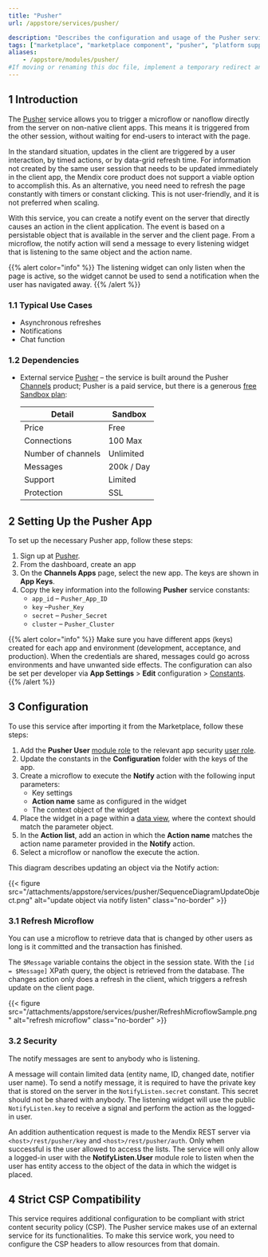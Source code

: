 ```yaml
---
title: "Pusher"
url: /appstore/services/pusher/

description: "Describes the configuration and usage of the Pusher service, which is available in the Mendix Marketplace."
tags: ["marketplace", "marketplace component", "pusher", "platform support"]
aliases:
    - /appstore/modules/pusher/
#If moving or renaming this doc file, implement a temporary redirect and let the respective team know they should update the URL in the product. See Mapping to Products for more details.
---
```


## 1 Introduction

The [Pusher](https://marketplace.mendix.com/link/component/107957/) service allows you to trigger a microflow or nanoflow directly from the server on non-native client apps. This means it is triggered from the other session, without waiting for end-users to interact with the page.

In the standard situation, updates in the client are triggered by a user interaction, by timed actions, or by data-grid refresh time. For information not created by the same user session that needs to be updated immediately in the client app, the Mendix core product does not support a viable option to accomplish this. As an alternative, you need need to refresh the page constantly with timers or constant clicking. This is not user-friendly, and it is not preferred when scaling.

With this service, you can create a notify event on the server that directly causes an action in the client application. The event is based on a persistable object that is available in the server and the client page. From a microflow, the notify action will send a message to every listening widget that is listening to the same object and the action name.

{{% alert color="info" %}}
The listening widget can only listen when the page is active, so the widget cannot be used to send a notification when the user has navigated away.
{{% /alert %}}

### 1.1 Typical Use Cases

* Asynchronous refreshes
* Notifications
* Chat function

### 1.2 Dependencies

* External service [Pusher](https://pusher.com/) – the service is built around the Pusher [Channels](https://pusher.com/channels) product; Pusher is a paid service, but there is a generous [free Sandbox plan](https://pusher.com/channels/pricing):

    | Detail | Sandbox |
    | --- | --- |
    | Price | Free |
    | Connections | 100 Max |
    | Number of channels | Unlimited |
    | Messages | 200k / Day |
    | Support | Limited |
    | Protection | SSL |

## 2 Setting Up the Pusher App

To set up the necessary Pusher app, follow these steps:

1. Sign up at [Pusher](https://dashboard.pusher.com/accounts/sign_up).
2. From the dashboard, create an app
3. On the **Channels Apps** page, select the new app. The keys are shown in **App Keys**.
4. Copy the key information into the following **Pusher** service constants:
    * `app_id` – `Pusher_App_ID`
    * `key` –`Pusher_Key`
    * `secret` – `Pusher_Secret`
    * `cluster` – `Pusher_Cluster`

{{% alert color="info" %}}
Make sure you have different apps (keys) created for each app and environment (development, acceptance, and production). When the credentials are shared, messages could go across environments and have unwanted side effects. The configuration can also be set per developer via **App Settings** > **Edit** configuration > [Constants](/refguide/configuration/#constants).
{{% /alert %}}

## 3 Configuration

To use this service after importing it from the Marketplace, follow these steps:

1. Add the **Pusher User** [module role](/refguide/module-security/#module-role) to the relevant app security [user role](/refguide/security/#user-role).
2. Update the constants in the **Configuration** folder with the keys of the app.
3. Create a microflow to execute the **Notify** action with the following input parameters:
    * Key settings
    * **Action name** same as configured in the widget
    * The context object of the widget
4. Place the widget in a page within a [data view](/refguide/data-view/), where the context should match the parameter object.
5. In the **Action list**, add an action in which the **Action name** matches the action name parameter provided in the **Notify** action.
6. Select a microflow or nanoflow the execute the action.

This diagram describes updating an object via the Notify action:

{{< figure src="/attachments/appstore/services/pusher/SequenceDiagramUpdateObject.png" alt="update object via notify listen" class="no-border" >}}

### 3.1 Refresh Microflow

You can use a microflow to retrieve data that is changed by other users as long is it committed and the transaction has finished.

The `$Message` variable contains the object in the session state. With the `[id = $Message]` XPath query, the object is retrieved from the database. The changes action only does a refresh in the client, which triggers a refresh update on the client page.

{{< figure src="/attachments/appstore/services/pusher/RefreshMicroflowSample.png" alt="refresh microflow" class="no-border" >}}

### 3.2  Security 

The notify messages are sent to anybody who is listening. 

A message will contain limited data (entity name, ID, changed date, notifier user name). To send a notify message, it is required to have the private key that is stored on the server in the `NotifyListen.secret` constant. This secret should not be shared with anybody. The listening widget will use the public `NotifyListen.key` to receive a signal and perform the action as the logged-in user.

An addition authentication request is made to the Mendix REST server via `<host>/rest/pusher/key` and `<host>/rest/pusher/auth`. Only when successful is the user allowed to access the lists. The service will only allow a logged-in user with the **NotifyListen.User** module role to listen when the user has entity access to the object of the data in which the widget is placed.

## 4 Strict CSP Compatibility

This service requires additional configuration to be compliant with strict content security policy (CSP). The Pusher service makes use of an external service for its  functionalities. To make this service work, you need to configure the CSP headers to allow resources from that domain.
